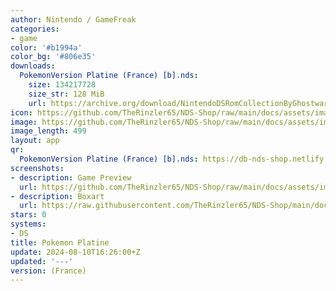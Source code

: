 ```yaml
---
author: Nintendo / GameFreak
categories:
- game
color: '#b1994a'
color_bg: '#806e35'
downloads:
  PokemonVersion Platine (France) [b].nds:
    size: 134217728
    size_str: 128 MiB
    url: https://archive.org/download/NintendoDSRomCollectionByGhostware/PokemonVersion%20Platine%20%28France%29%20%5Bb%5D.nds
icon: https://github.com/TheRinzler65/NDS-Shop/raw/main/docs/assets/images/icons/pokemonplatine.png
image: https://github.com/TheRinzler65/NDS-Shop/raw/main/docs/assets/images/icons/pokemonplatine.png
image_length: 499
layout: app
qr:
  PokemonVersion Platine (France) [b].nds: https://db-nds-shop.netlify.app/assets/images/qr/pokemonversion-platine-france-b-nds.png
screenshots:
- description: Game Preview
  url: https://github.com/TheRinzler65/NDS-Shop/raw/main/docs/assets/images/screenshots//pokemonplatine/pokemonplatine.png
- description: Boxart
  url: https://raw.githubusercontent.com/TheRinzler65/NDS-Shop/main/docs/assets/images/boxart/PokemonVersion%20Platine%20(France)%20%5Bb%5D.nds.png
stars: 0
systems:
- DS
title: Pokemon Platine
update: 2024-08-10T16:26:00+Z
updated: '---'
version: (France)
---
```

